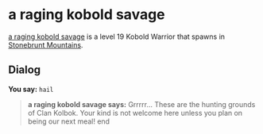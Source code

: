 # a raging kobold savage



[a raging kobold savage](/npc/100049) is a level 19 Kobold Warrior that spawns in [Stonebrunt Mountains](/zone/100).



## Dialog

**You say:** `hail`



>**a raging kobold savage says:** Grrrrr... These are the hunting grounds of Clan Kolbok. Your kind is not welcome here unless you plan on being our next meal!
end